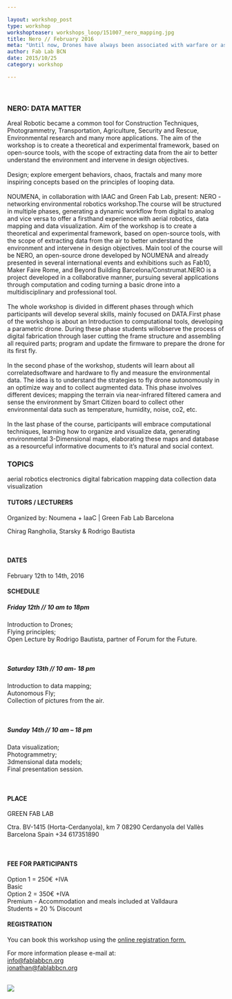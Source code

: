 ```yaml
---

layout: workshop_post
type: workshop
workshopteaser: workshops_loop/151007_nero_mapping.jpg
title: Nero // February 2016
meta: "Until now, Drones have always been associated with warfare or as a military robot aircrafts. However these days drone technology is becoming more and more affordable and mainstream, making it ideal for a wide range of applied research applications. "
author: Fab Lab BCN
date: 2015/10/25
category: workshop

---
```


<br>

<h3>NERO: DATA MATTER</h3>

Areal Robotic became a common tool for Construction Techniques, Photogrammetry, Transportation, Agriculture, Security and Rescue, Environmental research and many more applications. The aim of the workshop is to create a theoretical and experimental framework, based on open-source tools, with the scope of extracting data from the air to better understand the environment and intervene in design objectives.<br>
 <br>
Design; explore emergent behaviors, chaos, fractals and many more inspiring concepts based on the principles of looping data.<br>
<br>
NOUMENA, in collaboration with IAAC and Green Fab Lab, present: NERO - networking environmental robotics workshop.The course will be structured in multiple phases, generating a dynamic workflow from digital to analog and vice versa to offer a firsthand experience with aerial robotics, data mapping and data visualization. Aim of the workshop is to create a theoretical and experimental framework, based on open-source tools, with the scope of extracting data from the air to better understand the environment and intervene in design objectives. Main tool of the course will be NERO, an open-source drone developed by NOUMENA and already presented in several international events and exhibitions such as Fab10, Maker Faire Rome, and Beyond Building Barcelona/Construmat.NERO is a project developed in a collaborative manner, pursuing several applications through computation and coding turning a basic drone into a multidisciplinary and professional tool.<br>
<br>
The whole workshop is divided in different phases through which participants will develop several skills, mainly focused on DATA.First phase of the workshop is about an Introduction to computational tools, developing a parametric drone. During these phase students willobserve the process of digital fabrication through laser cutting the frame structure and assembling all required parts; program and update the firmware to prepare the drone for its first fly.<br>
<br>
In the second phase of the workshop, students will learn about all correlatedsoftware and hardware to fly and measure the environmental data.  The idea is to understand the strategies to fly drone autonomously in an optimize way and to collect augmented data. This phase involves different devices; mapping the terrain via near-infrared filtered camera and sense the environment by Smart Citizen board to collect other environmental data such as temperature, humidity, noise, co2, etc.<br>
<br>
In the last phase of the course, participants will embrace computational techniques, learning how to organize and visualize data, generating environmental 3-Dimensional maps, elaborating these maps and database as a resourceful informative documents to it’s natural and social context.<br>

<h3>TOPICS</h3>
aerial robotics
electronics
digital fabrication
mapping
data collection
data visualization


<br>
<h4>TUTORS / LECTURERS</h4>
Organized by: Noumena + IaaC | Green Fab Lab Barcelona

Chirag Rangholia, Starsky & Rodrigo Bautista


<br>
<h4>DATES</h4>
February 12th to 14th, 2016

<h4>SCHEDULE</h4>
<h5>Friday 12th // 10 am to 18pm</h5>

Introduction to Drones;<br>
Flying principles;<br>
Open Lecture by Rodrigo Bautista, partner of Forum for the Future.<br>

<br>
<h5>Saturday 13th // 10 am- 18 pm</h5>

Introduction to data mapping;<br>
Autonomous Fly;<br>
Collection of pictures from the air.<br>

<br>
<h5>Sunday 14th // 10 am – 18 pm</h5>

Data visualization;<br>
Photogrammetry;<br>
3dmensional data models;<br>
Final presentation session.<br>

<br>
<h4>PLACE</h4>
GREEN FAB LAB

Ctra. BV-1415 (Horta-Cerdanyola), km 7 
08290 Cerdanyola del Vallès 
Barcelona 
Spain
+34 617351890 

<br>
<h4>FEE FOR PARTICIPANTS</h4>
Option 1 = 250€ +IVA<br>
Basic
<br>
Option 2 = 350€ +IVA<br>
Premium - Accommodation and meals included at Valldaura
<br>
Students = 20 % Discount


<br>
<h4>REGISTRATION</h4>
You can book this workshop using the <a target="_blank" href="http://valldaura.fikket.es/event/nero"><u>online registration form.</u></a>    


For more information please e-mail at:<br>
info@fablabbcn.org<br>
jonathan@fablabbcn.org<br>



<br>

<img src="{{site.baseurl}}{{ site.url }}/img/workshops/workshops_loop/151007_nero_mapping.jpg">


